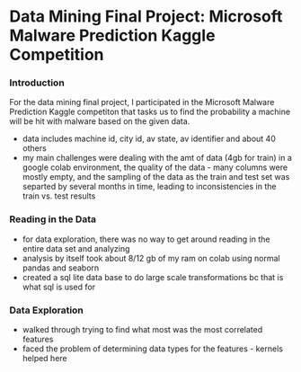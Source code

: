 # Data Mining Final Project: Microsoft Malware Prediction Kaggle Competition
### Introduction
For the data mining final project, I participated in the Microsoft Malware Prediction Kaggle competiton that tasks us to find the probability a machine will be hit with malware based on the given data. 
- data includes machine id, city id, av state, av identifier and about 40 others
- my main challenges were dealing with the amt of data (4gb for train) in a google colab environment, the quality of the data - many columns were mostly empty, and the sampling of the data as the train and test set was separted by several months in time, leading to inconsistencies in the train vs. test results

### Reading in the Data
- for data exploration, there was no way to get around reading in the entire data set and analyzing
- analysis by itself took about  8/12 gb of my ram on colab using normal pandas and seaborn
- created a sql lite data base to do large scale transformations bc that is what sql is used for

### Data Exploration
- walked through trying to find what most was the most correlated features
- faced the problem of determining data types for the features - kernels helped here

